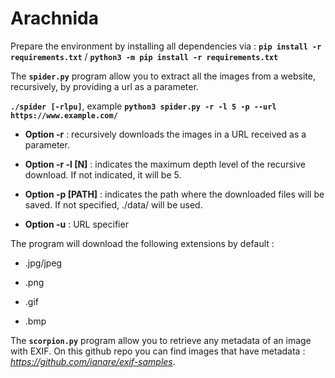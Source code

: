 
# Arachnida

Prepare the environment by installing all dependencies via : **`pip install -r requirements.txt`** / **`python3 -m pip install -r requirements.txt`**

The **`spider.py`** program allow you to extract all the images from a website, recursively, by providing a url as a parameter.

**`./spider [-rlpu]`**, example **`python3 spider.py -r -l 5 -p --url https://www.example.com/`**


-  **Option -r** : recursively downloads the images in a URL received as a parameter.

-  **Option -r -l [N]** : indicates the maximum depth level of the recursive download. If not indicated, it will be 5.

-  **Option -p [PATH]** : indicates the path where the downloaded files will be saved. If not specified, ./data/ will be used.

-  **Option -u** : URL specifier


The program will download the following extensions by default :

- .jpg/jpeg

- .png

- .gif

- .bmp

The **`scorpion.py`** program allow you to retrieve any metadata of an image with EXIF.
On this github repo you can find images that have metadata : *https://github.com/ianare/exif-samples*.